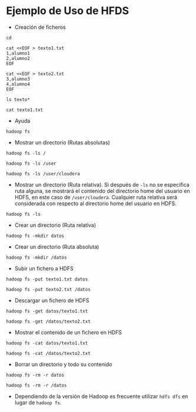 # Ejemplo de Uso de HFDS

- Creación de ficheros

```
cd

cat <<EOF > texto1.txt
1,alumno1
2,alumno2
EOF

cat <<EOF > texto2.txt
3,alumno3
4,alumno4
EOF

ls texto*

cat texto1.txt
```


- Ayuda

```
hadoop fs
```

- Mostrar un directorio (Rutas absolutas)

```
hadoop fs -ls /

hadoop fs -ls /user

hadoop fs -ls /user/cloudera
```

- Mostrar un directorio (Ruta relativa). Si después de ```-ls``` no se especifica ruta alguna, se mostrará el contenido del directorio home del usuario en HDFS, en este caso de ```/user/cloudera```. Cualquier ruta relativa será considerada con respecto al directorio home del usuario en HDFS.
```
hadoop fs -ls
```

- Crear un directorio (Ruta relativa)

```
hadoop fs -mkdir datos
```

- Crear un directorio (Ruta absoluta)

```
hadoop fs -mkdir /datos
```

- Subir un fichero a HDFS 

```
hadoop fs -put texto1.txt datos

hadoop fs -put texto2.txt /datos
```

- Descargar un fichero de HDFS 

```
hadoop fs -get datos/texto1.txt 

hadoop fs -get /datos/texto2.txt
```


- Mostrar el contenido de un fichero en HDFS

```
hadoop fs -cat datos/texto1.txt

hadoop fs -cat /datos/texto2.txt
```

- Borrar un directorio y todo su contenido

```
hadoop fs -rm -r datos

hadoop fs -rm -r /datos
```

- Dependiendo de la versión de Hadoop es frecuente utilizar ```hdfs dfs``` en lugar de ```hadoop fs```.



<!--
## Acceso a HDFS a través de Python

UTilizamos un script en **Python** que utiliza la librería [hdfs3](http://hdfs3.readthedocs.io/en/latest/api.html)

```
cd $HOME/Hadoop/hdfs

python hdfs.py /
```
-->
